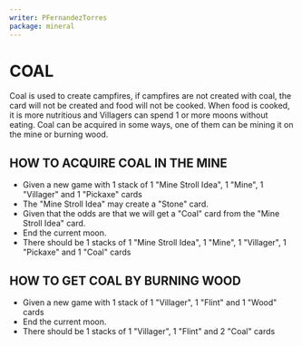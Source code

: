 ```yaml
---
writer: PFernandezTorres
package: mineral
---
```


# COAL

Coal is used to create campfires, if campfires are not created with coal, the card will not be created and food will not be cooked.
When food is cooked, it is more nutritious and Villagers can spend 1 or more moons without eating.
Coal can be acquired in some ways, one of them can be mining it on the mine or burning wood.

## HOW TO ACQUIRE COAL IN THE MINE

 * Given a new game with 1 stack of 1 "Mine Stroll Idea", 1 "Mine", 1 "Villager" and 1 "Pickaxe" cards
 * The "Mine Stroll Idea" may create a "Stone" card.
 * Given that the odds are that we will get a "Coal" card from the "Mine Stroll Idea" card.
 * End the current moon.
 * There should be 1 stacks of 1 "Mine Stroll Idea", 1 "Mine", 1 "Villager", 1 "Pickaxe" and 1 "Coal" cards

## HOW TO GET COAL BY BURNING WOOD

 * Given a new game with 1 stack of 1 "Villager", 1 "Flint" and 1 "Wood" cards
 * End the current moon.
 * There should be 1 stacks of 1 "Villager", 1 "Flint" and 2 "Coal" cards

